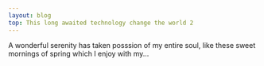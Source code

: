 ```yaml
---
layout: blog
top: This long awaited technology change the world 2
---
```

A wonderful serenity has taken posssion of my entire soul, like these sweet mornings of spring which I enjoy with my...
